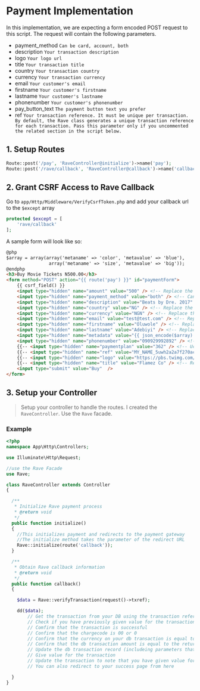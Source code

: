 # Payment Implementation

In this implementation, we are expecting a form encoded POST request to this script.
The request will contain the following parameters.

- payment_method `Can be card, account, both`
- description `Your transaction description`
- logo `Your logo url`
- title `Your transaction title`
- country `Your transaction country`
- currency `Your transaction currency`
- email `Your customer's email`
- firstname `Your customer's firstname`
- lastname `Your customer's lastname`
- phonenumber `Your customer's phonenumber`
- pay_button_text `The payment button text you prefer`
- ref `Your transaction reference. It must be unique per transaction.  By default, the Rave class generates a unique transaction reference for each transaction. Pass this parameter only if you uncommented the related section in the script below.`


## 1. Setup Routes

```php
Route::post('/pay', 'RaveController@initialize')->name('pay');
Route::post('/rave/callback', 'RaveController@callback')->name('callback');
```

## 2. Grant CSRF Access to Rave Callback
Go to `app/Http/Middleware/VerifyCsrfToken.php` and add your callback url to the `$except` array

```php
protected $except = [
    'rave/callback'
];
```

A sample form will look like so:
```html
@php
$array = array(array('metaname' => 'color', 'metavalue' => 'blue'),
                array('metaname' => 'size', 'metavalue' => 'big'));
@endphp
<h3>Buy Movie Tickets N500.00</h3>
<form method="POST" action="{{ route('pay') }}" id="paymentForm">
    {{ csrf_field() }}
    <input type="hidden" name="amount" value="500" /> <!-- Replace the value with your transaction amount -->
    <input type="hidden" name="payment_method" value="both" /> <!-- Can be card, account, both -->
    <input type="hidden" name="description" value="Beats by Dre. 2017" /> <!-- Replace the value with your transaction description -->
    <input type="hidden" name="country" value="NG" /> <!-- Replace the value with your transaction country -->
    <input type="hidden" name="currency" value="NGN" /> <!-- Replace the value with your transaction currency -->
    <input type="hidden" name="email" value="test@test.com" /> <!-- Replace the value with your customer email -->
    <input type="hidden" name="firstname" value="Oluwole" /> <!-- Replace the value with your customer firstname -->
    <input type="hidden" name="lastname" value="Adebiyi" /> <!-- Replace the value with your customer lastname -->
    <input type="hidden" name="metadata" value="{{ json_encode($array) }}" > <!-- Meta data that might be needed to be passed to the Rave Payment Gateway -->
    <input type="hidden" name="phonenumber" value="090929992892" /> <!-- Replace the value with your customer phonenumber -->
    {{-- <input type="hidden" name="paymentplan" value="362" /> <!-- Ucomment and Replace the value with the payment plan id --> --}}
    {{-- <input type="hidden" name="ref" value="MY_NAME_5uwh2a2a7f270ac98" /> <!-- Ucomment and  Replace the value with your transaction reference. It must be unique per transaction. You can delete this line if you want one to be generated for you. --> --}}
    {{-- <input type="hidden" name="logo" value="https://pbs.twimg.com/profile_images/915859962554929153/jnVxGxVj.jpg" /> <!-- Replace the value with your logo url (Optional, present in .env)--> --}}
    {{-- <input type="hidden" name="title" value="Flamez Co" /> <!-- Replace the value with your transaction title (Optional, present in .env) --> --}}
    <input type="submit" value="Buy"  />
</form>
```

## 3. Setup your Controller
> Setup your controller to handle the routes. I created the `RaveController`. Use the `Rave`
facade. 

### Example

```php
<?php
namespace App\Http\Controllers;

use Illuminate\Http\Request;

//use the Rave Facade
use Rave;

class RaveController extends Controller
{

  /**
   * Initialize Rave payment process
   * @return void
   */
  public function initialize()
  {
    //This initializes payment and redirects to the payment gateway
    //The initialize method takes the parameter of the redirect URL
    Rave::initialize(route('callback'));
  }

  /**
   * Obtain Rave callback information
   * @return void
   */
  public function callback()
  {

    $data = Rave::verifyTransaction(request()->txref);

    dd($data);
        // Get the transaction from your DB using the transaction reference (txref)
        // Check if you have previously given value for the transaction. If you have, redirect to your successpage else, continue
        // Comfirm that the transaction is successful
        // Confirm that the chargecode is 00 or 0
        // Confirm that the currency on your db transaction is equal to the returned currency
        // Confirm that the db transaction amount is equal to the returned amount
        // Update the db transaction record (includeing parameters that didn't exist before the transaction is completed. for audit purpose)
        // Give value for the transaction
        // Update the transaction to note that you have given value for the transaction
        // You can also redirect to your success page from here

  }
}

```